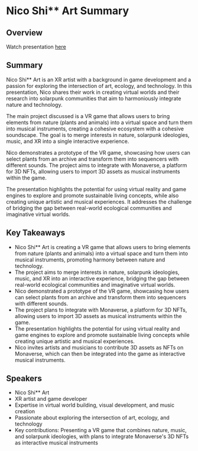 # Nico Shi** Art Summary

## Overview
Watch presentation [here](https://streameth.org/edge_city/watch?session=670e4c0b50c4a85480bf8eae)

## Summary
Nico Shi** Art is an XR artist with a background in game development and a passion for exploring the intersection of art, ecology, and technology. In this presentation, Nico shares their work in creating virtual worlds and their research into solarpunk communities that aim to harmoniously integrate nature and technology.

The main project discussed is a VR game that allows users to bring elements from nature (plants and animals) into a virtual space and turn them into musical instruments, creating a cohesive ecosystem with a cohesive soundscape. The goal is to merge interests in nature, solarpunk ideologies, music, and XR into a single interactive experience.

Nico demonstrates a prototype of the VR game, showcasing how users can select plants from an archive and transform them into sequencers with different sounds. The project aims to integrate with Monaverse, a platform for 3D NFTs, allowing users to import 3D assets as musical instruments within the game.

The presentation highlights the potential for using virtual reality and game engines to explore and promote sustainable living concepts, while also creating unique artistic and musical experiences. It addresses the challenge of bridging the gap between real-world ecological communities and imaginative virtual worlds.

## Key Takeaways
- Nico Shi** Art is creating a VR game that allows users to bring elements from nature (plants and animals) into a virtual space and turn them into musical instruments, promoting harmony between nature and technology.
- The project aims to merge interests in nature, solarpunk ideologies, music, and XR into an interactive experience, bridging the gap between real-world ecological communities and imaginative virtual worlds.
- Nico demonstrated a prototype of the VR game, showcasing how users can select plants from an archive and transform them into sequencers with different sounds.
- The project plans to integrate with Monaverse, a platform for 3D NFTs, allowing users to import 3D assets as musical instruments within the game.
- The presentation highlights the potential for using virtual reality and game engines to explore and promote sustainable living concepts while creating unique artistic and musical experiences.
- Nico invites artists and musicians to contribute 3D assets as NFTs on Monaverse, which can then be integrated into the game as interactive musical instruments.

## Speakers
- Nico Shi** Art
- XR artist and game developer
- Expertise in virtual world building, visual development, and music creation
- Passionate about exploring the intersection of art, ecology, and technology
- Key contributions: Presenting a VR game that combines nature, music, and solarpunk ideologies, with plans to integrate Monaverse's 3D NFTs as interactive musical instruments

